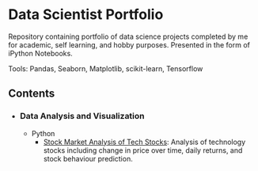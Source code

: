 # Data Scientist Portfolio
Repository containing portfolio of data science projects completed by me for academic, self learning, and hobby purposes. Presented in the form of iPython Notebooks.

Tools: Pandas, Seaborn, Matplotlib, scikit-learn, Tensorflow

## Contents

- ### Data Analysis and Visualization
  - Python
    - [Stock Market Analysis of Tech Stocks](https://github.com/melvfernandez/data__scientist_portfolio/blob/master/Stock%20Market%20Analysis%20for%20Tech%20Stocks.ipynb): Analysis of technology stocks including change in price over time, daily returns, and stock behaviour prediction.
